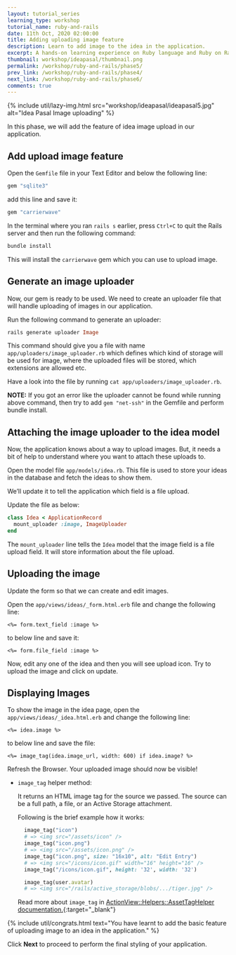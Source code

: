 ```yaml
---
layout: tutorial_series
learning_type: workshop
tutorial_name: ruby-and-rails
date: 11th Oct, 2020 02:00:00
title: Adding uploading image feature
description: Learn to add image to the idea in the application.
excerpt: A hands-on learning experience on Ruby language and Ruby on Rails framework
thumbnail: workshop/ideapasal/thumbnail.png
permalink: /workshop/ruby-and-rails/phase5/
prev_link: /workshop/ruby-and-rails/phase4/
next_link: /workshop/ruby-and-rails/phase6/
comments: true
---
```


{% include util/lazy-img.html src="workshop/ideapasal/ideapasal5.jpg" alt="Idea Pasal Image uploading" %}

In this phase, we will add the feature of idea image upload in our application.

## Add upload image feature

Open the `Gemfile` file in your Text Editor and below the following line:

```ruby
gem "sqlite3"
```

add this line and save it:

```ruby
gem "carrierwave"
```

In the terminal where you ran `rails s` earlier, press `Ctrl+C` to quit the Rails server and then run the following command:

```ruby
bundle install
```

This will install the `carrierwave` gem which you can use to upload image.

## Generate an image uploader

Now, our gem is ready to be used. We need to create an uploader file that will handle uploading of images in our application.

Run the following command to generate an uploader:

```ruby
rails generate uploader Image
```

This command should give you a file with name `app/uploaders/image_uploader.rb` which defines which kind of storage will be used for image, where the uploaded files will be stored, which extensions are allowed etc.

Have a look into the file by running `cat app/uploaders/image_uploader.rb`.

__NOTE:__ If you got an error like the uploader cannot be found while running above command, then try to add `gem "net-ssh"` in the Gemfile and perform bundle install.

## Attaching the image uploader to the idea model

Now, the application knows about a way to upload images. But, it needs a bit of help to understand where you want to attach these uploads to.

Open the model file `app/models/idea.rb`. This file is used to store your ideas in the database and fetch the ideas to show them.

We’ll update it to tell the application which field is a file upload.

Update the file as below:

```ruby
class Idea < ApplicationRecord
  mount_uploader :image, ImageUploader
end
```

The `mount_uploader` line tells the `Idea` model that the image field is a file upload field. It will store information about the file upload.

## Uploading the image

Update the form so that we can create and edit images.

Open the `app/views/ideas/_form.html.erb` file and change the following line:

```erb
<%= form.text_field :image %>
```

to below line and save it:

```erb
<%= form.file_field :image %>
```

Now, edit any one of the idea and then you will see upload icon. Try to upload the image and click on update.

## Displaying Images

To show the image in the idea page, open the `app/views/ideas/_idea.html.erb` and change the following line:

```erb
<%= idea.image %>
```

to below line and save the file:

```erb
<%= image_tag(idea.image_url, width: 600) if idea.image? %>
```

Refresh the Browser. Your uploaded image should now be visible!

- `image_tag` helper method:

  It returns an HTML image tag for the source we passed. The source can be a full path, a file, or an Active Storage attachment.

  Following is the brief example how it works:

  ```ruby
    image_tag("icon")
    # => <img src="/assets/icon" />
    image_tag("icon.png")
    # => <img src="/assets/icon.png" />
    image_tag("icon.png", size: "16x10", alt: "Edit Entry")
    # => <img src="/icons/icon.gif" width="16" height="16" />
    image_tag("/icons/icon.gif", height: '32', width: '32')

    image_tag(user.avatar)
    # => <img src="/rails/active_storage/blobs/.../tiger.jpg" />
  ```

  Read more about `image_tag` in [ActionView::Helpers::AssetTagHelper documentation.](https://api.rubyonrails.org/v7.0.4.2/classes/ActionView/Helpers/AssetTagHelper.html#method-i-image_tag){:target="_blank"}

{% include util/congrats.html
   text="You have learnt to add the basic feature of uploading image to an idea in the application."
%}

Click __Next__ to proceed to perform the final styling of your application.
